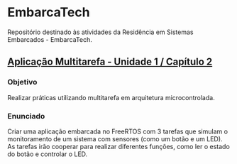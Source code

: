 # EmbarcaTech

Repositório destinado às atividades da Residência em Sistemas Embarcados - EmbarcaTech.

## [Aplicação Multitarefa - Unidade 1 / Capítulo 2](https://github.com/lucapwn/EmbarcaTech/tree/main/U1C2%20-%20Tarefa)

### Objetivo

Realizar práticas utilizando multitarefa em arquitetura microcontrolada.

### Enunciado

Criar uma aplicação embarcada no FreeRTOS com 3 tarefas que simulam o monitoramento de um sistema com sensores (como um botão e um LED). As tarefas irão cooperar para realizar diferentes funções, como ler o estado do botão e controlar o LED.
